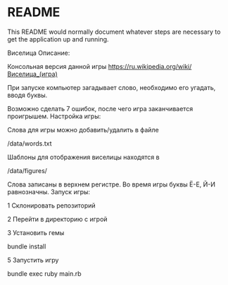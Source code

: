 # README

This README would normally document whatever steps are necessary to get the
application up and running.

Виселица
Описание:

Консольная версия данной игры https://ru.wikipedia.org/wiki/Виселица_(игра)

При запуске компьютер загадывает слово, необходимо его угадать, вводя буквы.

Возможно сделать 7 ошибок, после чего игра заканчивается проигрышем.
Настройка игры:

Слова для игры можно добавить/удалить в файле

/data/words.txt

Шаблоны для отображения виселицы находятся в

/data/figures/

Слова записаны в верхнем регистре. Во время игры буквы Ё-Е, Й-И равнозначны.
Запуск игры:

1    Склонировать репозиторий

2    Перейти в директорию с игрой

3    Установить гемы

   bundle install

5    Запустить игру

  bundle exec ruby main.rb
